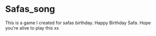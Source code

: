 # Safas_song
This is a game I created for safas birthday. Happy Birthday Safa. Hope you're alive to play this xx
